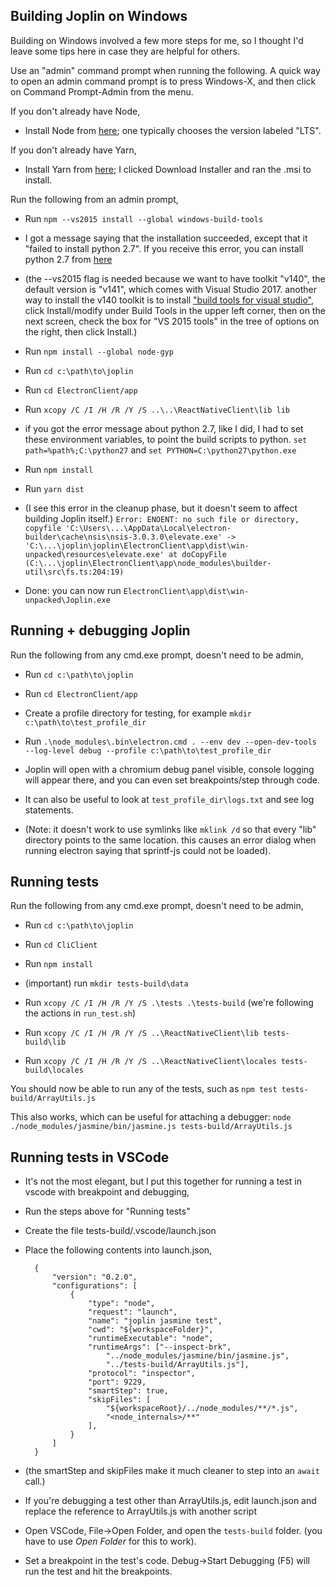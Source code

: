 
## Building Joplin on Windows

Building on Windows involved a few more steps for me, so I thought I'd leave some tips here in case they are helpful for others.

Use an "admin" command prompt when running the following. A quick way to open an admin command prompt is to press Windows-X, and then click on Command Prompt-Admin from the menu.

If you don't already have Node,

* Install Node from [here](https://nodejs.org/en/); one typically chooses the version labeled "LTS".

If you don't already have Yarn,

* Install Yarn from [here](https://yarnpkg.com/lang/en/docs/install/#windows-stable); I clicked Download Installer and ran the .msi to install.

Run the following from an admin prompt,

* Run `npm --vs2015 install --global windows-build-tools`

* I got a message saying that the installation succeeded, except that it "failed to install python 2.7". If you receive this error, you can install python 2.7 from [here](https://www.python.org/downloads/release/python-2715/)

* (the --vs2015 flag is needed because we want to have toolkit "v140", the default version is "v141", which comes with Visual Studio 2017. another way to install the v140 toolkit is to install ["build tools for visual studio"](https://visualstudio.microsoft.com/downloads/#build-tools-for-visual-studio-2017), click Install/modify under Build Tools in the upper left corner, then on the next screen, check the box for "VS 2015 tools" in the tree of options on the right, then click Install.)

* Run `npm install --global node-gyp`

* Run `cd c:\path\to\joplin`

* Run `cd ElectronClient/app`

* Run `xcopy /C /I /H /R /Y /S ..\..\ReactNativeClient\lib lib`

* if you got the error message about python 2.7, like I did, I had to set these environment variables, to point the build scripts to python. `set path=%path%;C:\python27` and `set PYTHON=C:\python27\python.exe`

* Run `npm install`

* Run `yarn dist`

* (I see this error in the cleanup phase, but it doesn't seem to affect building Joplin itself.) `Error: ENOENT: no such file or directory, copyfile 'C:\Users\...\AppData\Local\electron-builder\cache\nsis\nsis-3.0.3.0\elevate.exe' -> 'C:\...\joplin\joplin\ElectronClient\app\dist\win-unpacked\resources\elevate.exe'
	at doCopyFile (C:\...\joplin\ElectronClient\app\node_modules\builder-util\src\fs.ts:204:19)`

* Done: you can now run `ElectronClient\app\dist\win-unpacked\Joplin.exe`

## Running + debugging Joplin

Run the following from any cmd.exe prompt, doesn't need to be admin,

* Run `cd c:\path\to\joplin`

* Run `cd ElectronClient/app`

* Create a profile directory for testing, for example `mkdir c:\path\to\test_profile_dir`

* Run `.\node_modules\.bin\electron.cmd . --env dev --open-dev-tools --log-level debug --profile c:\path\to\test_profile_dir`

* Joplin will open with a chromium debug panel visible, console logging will appear there, and you can even set breakpoints/step through code.

* It can also be useful to look at `test_profile_dir\logs.txt` and see log statements.

* (Note: it doesn't work to use symlinks like `mklink /d` so that every "lib" directory points to the same location. this causes an error dialog when running electron saying that sprintf-js could not be loaded).

## Running tests

Run the following from any cmd.exe prompt, doesn't need to be admin,

* Run `cd c:\path\to\joplin`

* Run `cd CliClient`

* Run `npm install`

* (important) run `mkdir tests-build\data`

* Run `xcopy /C /I /H /R /Y /S .\tests .\tests-build` (we're following the actions in `run_test.sh`)

* Run `xcopy /C /I /H /R /Y /S ..\ReactNativeClient\lib tests-build\lib`

* Run `xcopy /C /I /H /R /Y /S ..\ReactNativeClient\locales tests-build\locales`

You should now be able to run any of the tests, such as `npm test tests-build/ArrayUtils.js`

This also works, which can be useful for attaching a debugger: `node ./node_modules/jasmine/bin/jasmine.js tests-build/ArrayUtils.js`

## Running tests in VSCode

* It's not the most elegant, but I put this together for running a test in vscode with breakpoint and debugging,

* Run the steps above for "Running tests"

* Create the file tests-build/.vscode/launch.json

* Place the following contents into launch.json,

		{
			"version": "0.2.0",
			"configurations": [
				{
					"type": "node",
					"request": "launch",
					"name": "joplin jasmine test",
					"cwd": "${workspaceFolder}",
					"runtimeExecutable": "node",
					"runtimeArgs": ["--inspect-brk", 
						"../node_modules/jasmine/bin/jasmine.js", 
						"../tests-build/ArrayUtils.js"],
					"protocol": "inspector",
					"port": 9229,
					"smartStep": true,
					"skipFiles": [
						"${workspaceRoot}/../node_modules/**/*.js",
						"<node_internals>/**"
					],
				}
			]
		}

* (the smartStep and skipFiles make it much cleaner to step into an `await` call.)

* If you're debugging a test other than ArrayUtils.js, edit launch.json and replace the reference to ArrayUtils.js with another script 

* Open VSCode, File->Open Folder, and open the `tests-build` folder. (you have to use *Open Folder* for this to work).

* Set a breakpoint in the test's code. Debug->Start Debugging (F5) will run the test and hit the breakpoints.
